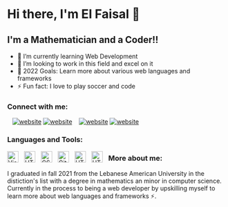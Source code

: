 # Hi there, I'm El Faisal 👋 

## I'm a Mathematician and a Coder!!

- 🌱 I’m currently learning Web Development 
- 👯 I’m looking to work in this field and excel on it
- 🥅 2022 Goals: Learn more about various web languages and frameworks
- ⚡ Fun fact: I love to play soccer and code

### Connect with me:
&nbsp;&nbsp;
[![website](./img/linkedin-light.svg)](https://linkedin.com/in/el-faisal-alaaeddine-65b289217#gh-light-mode-only)
[![website](./img/linkedin-dark.svg)](https://linkedin.com/in/el-faisal-alaaeddine-65b289217#gh-dark-mode-only)
&nbsp;&nbsp;
[![website](./img/instagram-light.svg)](https://instagram.com/faisal._2000#gh-light-mode-only)
[![website](./img/instagram-dark.svg)](https://instagram.com/faisal._2000#gh-dark-mode-only)

[instagram]: https://instagram.com/faisal._2000
[linkedin]: https://linkedin.com/in/el-faisal-alaaeddine-65b289217

### Languages and Tools:
<img align="left" alt="Visual Studio Code" width="26px" src="https://cdn.jsdelivr.net/gh/devicons/devicon/icons/vscode/vscode-original.svg" style="padding-right:10px;" />
<img align="left" alt="HTML5" width="26px" src="https://cdn.jsdelivr.net/gh/devicons/devicon/icons/html5/html5-original.svg" style="padding-right:10px;" />
<img align="left" alt="CSS3" width="26px" src="https://cdn.jsdelivr.net/gh/devicons/devicon/icons/css3/css3-original.svg" style="padding-right:10px;" />
<img align="left" alt="Git" width="26px" src="https://cdn.jsdelivr.net/gh/devicons/devicon/icons/git/git-original.svg" style="padding-right:10px;" />
<img align="left" alt="HTML5" width="26px" src="https://cdn.jsdelivr.net/gh/devicons/devicon/icons/python/python-original.svg" style="padding-right:10px;"/>
<img align="left" alt="HTML5" width="26px"  src="https://cdn.jsdelivr.net/gh/devicons/devicon/icons/java/java-original-wordmark.svg"
 style="padding-right:10px;"/>
 
### More about me:
I graduated in fall 2021 from the Lebanese American University in the distiction's list with a degree in mathematics an minor in computer science. Currently in the process to being a web developer by upskilling myself to learn more about web languages and frameworks ⚡.  
###
